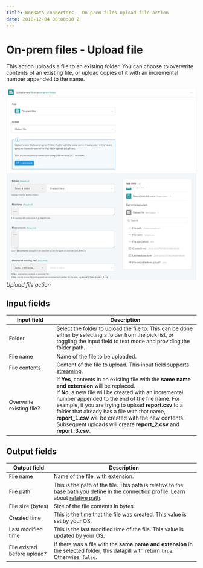 ```yaml
---
title: Workato connectors - On-prem files upload file action
date: 2018-12-04 06:00:00 Z
---
```


# On-prem files - Upload file

This action uploads a file to an existing folder. You can choose to overwrite contents of an existing file, or upload copies of it with an incremental number appended to the name.

![Upload file action](/assets/images/connectors/on-prem-files/upload-file-action.png)
*Upload file action*

## Input fields

<table class="unchanged rich-diff-level-one">
  <thead>
    <tr>
      <th width='25%'>Input field</th>
      <th>Description</th>
    </tr>
  </thead>
  <tbody>
    <tr>
      <td>Folder</td>
      <td>
        Select the folder to upload the file to. This can be done either by selecting a folder from the pick list, or toggling the input field to text mode and providing the folder path.
      </td>
    </tr>
    <tr>
      <td>File name</td>
      <td>
        Name of the file to be uploaded.
      </td>
    </tr>
    <tr>
      <td>File contents</td>
      <td>
        Content of the file to upload. This input field supports <a href='/features/file-streaming.md'>streaming</a>.
      </td>
    </tr>
    <tr>
      <td>Overwrite existing file?</td>
      <td>
        If <b>Yes</b>, contents in an existing file with the <b>same name and extension</b> will be replaced.<br>
        If <b>No</b>, a new file will be created with an incremental number appended to the end of the file name. For example, if you are trying to upload <b>report.csv</b> to a folder that already has a file with that name, <b>report_1.csv</b> will be created with the new contents. Subsequent uploads will create <b>report_2.csv</b> and <b>report_3.csv</b>.
      </td>
    </tr>
  </tbody>
</table>

## Output fields

<table class="unchanged rich-diff-level-one">
  <thead>
    <tr>
      <th>Output field</th>
      <th>Description</th>
    </tr>
  </thead>
  <tbody>
    <tr>
      <td>File name</td>
      <td>Name of the file, with extension.</td>
    </tr>
    <tr>
      <td>File path</td>
      <td>This is the path of the file. This path is relative to the base path you define in the connection profile. Learn about <a href="/connectors/on-prem-files.md#relative-path">relative path</a>.</td>
    </tr>
    <tr>
      <td>File size (bytes)</td>
      <td>Size of the file contents in bytes.</td>
    </tr>
    <tr>
      <td>Created time</td>
      <td>This is the time that the file was created. This value is set by your OS.</td>
    </tr>
    <tr>
      <td>Last modified time</td>
      <td>This is the last modified time of the file. This value is updated by your OS.</td>
    </tr>
    <tr>
      <td>File existed before upload?</td>
      <td>If there was a file with the <b>same name and extension</b> in the selected folder, this datapill with return <code>true</code>. Otherwise, <code>false</code>.</td>
    </tr>
  </tbody>
</table>

